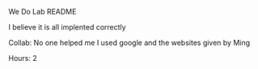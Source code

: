 We Do Lab README 

I believe it is all implented correctly

Collab: No one helped me I used google and the websites given by Ming

Hours: 2

